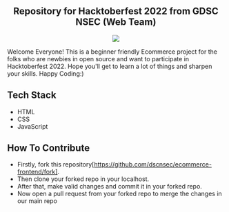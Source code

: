 <h2 align="center">Repository for Hacktoberfest 2022 from GDSC NSEC (Web Team)</h2>


<p align="center">
<img src="https://user-images.githubusercontent.com/67837886/194577525-0c72e9b0-a620-47b1-a5c8-31d7c374c4c6.png" />
</p>


Welcome Everyone! This is a beginner friendly Ecommerce project for the folks who are newbies in open source and want to participate in Hacktoberfest 2022. Hope you'll get to learn a lot of things and sharpen your skills. Happy Coding:)

## Tech Stack
- HTML
- CSS
- JavaScript

## How To Contribute
- Firstly, fork this repository[https://github.com/dscnsec/ecommerce-frontend/fork].
- Then clone your forked repo in your localhost.
- After that, make valid changes and commit it in your forked repo.
- Now open a pull request from your forked repo to merge the changes in our main repo